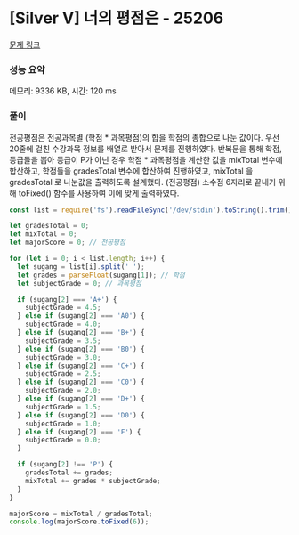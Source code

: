 # [Silver V] 너의 평점은 - 25206

[문제 링크](https://www.acmicpc.net/problem/25206)

### 성능 요약

메모리: 9336 KB, 시간: 120 ms

### 풀이

전공평점은 전공과목별 (학점 \* 과목평점)의 합을 학점의 총합으로 나눈 값이다.
우선 20줄에 걸친 수강과목 정보를 배열로 받아서 문제를 진행하였다.
반복문을 통해 학점, 등급들을 뽑아 등급이 P가 아닌 경우 학점 \* 과목평점을 계산한 값을 mixTotal 변수에 합산하고, 학점들을 gradesTotal 변수에 합산하여 진행하였고, mixTotal 을 gradesTotal 로 나눈값을 출력하도록 설계했다. (전공평점)
소수점 6자리로 끝내기 위해 toFixed() 함수를 사용하여 이에 맞게 출력하였다.

```javascript
const list = require('fs').readFileSync('/dev/stdin').toString().trim().split('\n');

let gradesTotal = 0;
let mixTotal = 0;
let majorScore = 0; // 전공평점

for (let i = 0; i < list.length; i++) {
  let sugang = list[i].split(' ');
  let grades = parseFloat(sugang[1]); // 학점
  let subjectGrade = 0; // 과목평점

  if (sugang[2] === 'A+') {
    subjectGrade = 4.5;
  } else if (sugang[2] === 'A0') {
    subjectGrade = 4.0;
  } else if (sugang[2] === 'B+') {
    subjectGrade = 3.5;
  } else if (sugang[2] === 'B0') {
    subjectGrade = 3.0;
  } else if (sugang[2] === 'C+') {
    subjectGrade = 2.5;
  } else if (sugang[2] === 'C0') {
    subjectGrade = 2.0;
  } else if (sugang[2] === 'D+') {
    subjectGrade = 1.5;
  } else if (sugang[2] === 'D0') {
    subjectGrade = 1.0;
  } else if (sugang[2] === 'F') {
    subjectGrade = 0.0;
  }

  if (sugang[2] !== 'P') {
    gradesTotal += grades;
    mixTotal += grades * subjectGrade;
  }
}

majorScore = mixTotal / gradesTotal;
console.log(majorScore.toFixed(6));
```
